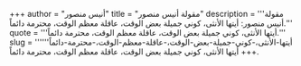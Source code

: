 +++
author = "أنيس منصور"
title = "مقولة أنيس منصور"
description = '''مقولة أنيس منصور: أيتها الأنثى، كوني جميلة بعض الوقت، عاقلة معظم الوقت، محترمة دائماً.'''
quote = '''أيتها الأنثى، كوني جميلة بعض الوقت، عاقلة معظم الوقت، محترمة دائماً.'''
slug = '''أيتها-الأنثى،-كوني-جميلة-بعض-الوقت،-عاقلة-معظم-الوقت،-محترمة-دائماً'''
+++
أيتها الأنثى، كوني جميلة بعض الوقت، عاقلة معظم الوقت، محترمة دائماً.
